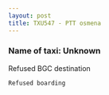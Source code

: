 ```yaml
---
layout: post
title: TXU547 - PTT osmena
---
```


### Name of taxi: Unknown

Refused BGC destination

```Refused boarding```
